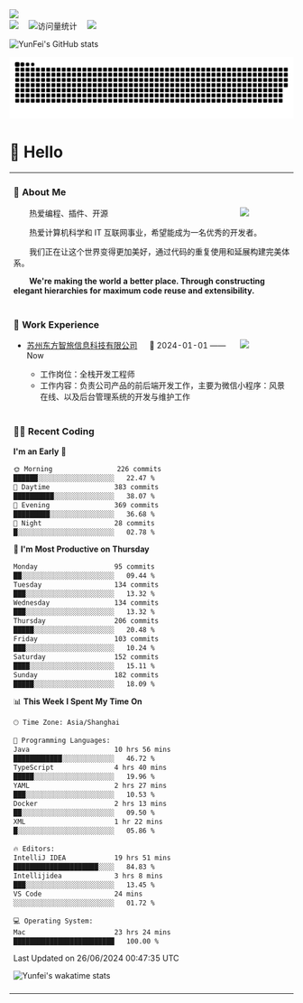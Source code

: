   <!-- dynamic typing effect 动态打字效果 -->
  <div>
    <a href="http://yunfei.plus">
      <img src="https://readme-typing-svg.demolab.com?font=Fira+Code&pause=1000&width=435&lines=console.log(%22Hello%2C%20World%22);祝您今天愉快!&center=true&size=27" />
    </a>
  </div>

  <div>
    <a href="http://yunfei.plus/"><img src="https://img.shields.io/badge/Website-博客-8c36db" /></a>&emsp;
    <!-- visitor -->
    <img src="https://komarev.com/ghpvc/?username=yunfeidog&label=Views&color=orange&style=flat" alt="访问量统计" />&emsp;
    <!-- wakatime -->    
    <a href="https://wakatime.com/@yunfeidog"><img src="https://wakatime.com/badge/user/42d0678c-368b-448b-9a77-5d21c5b55352.svg" /></a>
  </div>

![YunFei's GitHub stats](https://github-readme-stats.vercel.app/api?username=yunfeidog)

![snake](./dist/github-contribution-grid-snake.svg)

#  🙋 Hello

<table>


<tr><td>

### 🤺 About Me

<img align="right" width="88" src="https://cdn.jsdelivr.net/gh/yunfeidog/yunfeidog/assets/images/jobs.png" />

<p>&emsp;&emsp;热爱编程、插件、开源</p>
<p>&emsp;&emsp;热爱计算机科学和 IT 互联网事业，希望能成为一名优秀的开发者。</p>
<p>&emsp;&emsp;我们正在让这个世界变得更加美好，通过代码的重复使用和延展构建完美体系。</p>
<p>&emsp;&emsp;<strong>We're making the world a better place. Through constructing elegant hierarchies for maximum code reuse and extensibility.</strong></p>

</td></tr> 

<tr><td>

### 🏢 Work Experience

<img align="right" width="88" src="https://cdn.jsdelivr.net/gh/yunfeidog/yunfeidog/assets/images/yuanze.png" />

- [苏州东方智旅信息科技有限公司](http://www.leyoobao.com/) &emsp; 📌 2024-01-01 —— Now

    - 工作岗位：全栈开发工程师
    - 工作内容：负责公司产品的前后端开发工作，主要为微信小程序：风景在线、以及后台管理系统的开发与维护工作


</td></tr>

<tr><td>

### 👩‍💻 Recent Coding
<!--START_SECTION:waka-->
**I'm an Early 🐤** 

```text
🌞 Morning                226 commits         ██████░░░░░░░░░░░░░░░░░░░   22.47 % 
🌆 Daytime                383 commits         ██████████░░░░░░░░░░░░░░░   38.07 % 
🌃 Evening                369 commits         █████████░░░░░░░░░░░░░░░░   36.68 % 
🌙 Night                  28 commits          █░░░░░░░░░░░░░░░░░░░░░░░░   02.78 % 
```
📅 **I'm Most Productive on Thursday** 

```text
Monday                   95 commits          ██░░░░░░░░░░░░░░░░░░░░░░░   09.44 % 
Tuesday                  134 commits         ███░░░░░░░░░░░░░░░░░░░░░░   13.32 % 
Wednesday                134 commits         ███░░░░░░░░░░░░░░░░░░░░░░   13.32 % 
Thursday                 206 commits         █████░░░░░░░░░░░░░░░░░░░░   20.48 % 
Friday                   103 commits         ███░░░░░░░░░░░░░░░░░░░░░░   10.24 % 
Saturday                 152 commits         ████░░░░░░░░░░░░░░░░░░░░░   15.11 % 
Sunday                   182 commits         █████░░░░░░░░░░░░░░░░░░░░   18.09 % 
```


📊 **This Week I Spent My Time On** 

```text
🕑︎ Time Zone: Asia/Shanghai

💬 Programming Languages: 
Java                     10 hrs 56 mins      ████████████░░░░░░░░░░░░░   46.72 % 
TypeScript               4 hrs 40 mins       █████░░░░░░░░░░░░░░░░░░░░   19.96 % 
YAML                     2 hrs 27 mins       ███░░░░░░░░░░░░░░░░░░░░░░   10.53 % 
Docker                   2 hrs 13 mins       ██░░░░░░░░░░░░░░░░░░░░░░░   09.50 % 
XML                      1 hr 22 mins        █░░░░░░░░░░░░░░░░░░░░░░░░   05.86 % 

🔥 Editors: 
IntelliJ IDEA            19 hrs 51 mins      █████████████████████░░░░   84.83 % 
Intellijidea             3 hrs 8 mins        ███░░░░░░░░░░░░░░░░░░░░░░   13.45 % 
VS Code                  24 mins             ░░░░░░░░░░░░░░░░░░░░░░░░░   01.72 % 

💻 Operating System: 
Mac                      23 hrs 24 mins      █████████████████████████   100.00 % 
```


 Last Updated on 26/06/2024 00:47:35 UTC
<!--END_SECTION:waka-->

![Yunfei's wakatime stats](https://github-readme-stats.vercel.app/api/wakatime?username=yunfeidog)

</td></tr>




<tr><td>

